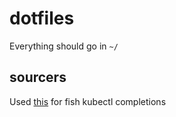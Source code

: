# dotfiles

Everything should go in `~/`

## sourcers

Used [this](https://github.com/evanlucas/fish-kubectl-completions) for fish kubectl completions
